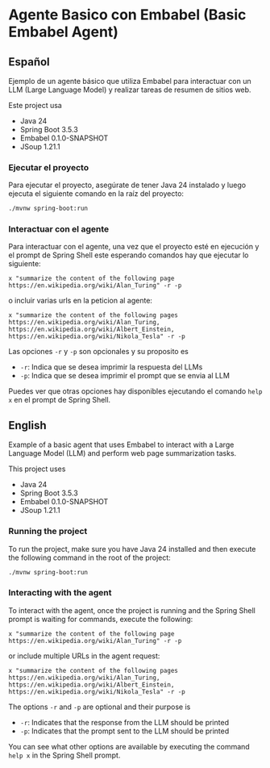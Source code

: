 # Agente Basico con Embabel (Basic Embabel Agent)

## Español

Ejemplo de un agente básico que utiliza Embabel para interactuar con un LLM (Large Language Model) y realizar tareas de resumen de sitios web.

Este project usa
- Java 24
- Spring Boot 3.5.3
- Embabel 0.1.0-SNAPSHOT
- JSoup 1.21.1

### Ejecutar el proyecto

Para ejecutar el proyecto, asegúrate de tener Java 24 instalado y luego ejecuta el siguiente comando en la raíz del proyecto:

```bash
./mvnw spring-boot:run
```

### Interactuar con el agente

Para interactuar con el agente, una vez que el proyecto esté en ejecución y el prompt de Spring Shell este esperando comandos hay que ejecutar lo siguiente:

```
x "summarize the content of the following page https://en.wikipedia.org/wiki/Alan_Turing" -r -p
```

o incluir varias urls en la peticion al agente:

```
x "summarize the content of the following pages https://en.wikipedia.org/wiki/Alan_Turing, https://en.wikipedia.org/wiki/Albert_Einstein, https://en.wikipedia.org/wiki/Nikola_Tesla" -r -p
```

Las opciones `-r` y `-p` son opcionales y su proposito es 
- `-r`: Indica que se desea imprimir la respuesta del LLMs 
- `-p`: Indica que se desea imprimir el prompt que se envia al LLM

Puedes ver que otras opciones hay disponibles ejecutando el comando `help x` en el prompt de Spring Shell.


## English

Example of a basic agent that uses Embabel to interact with a Large Language Model (LLM) and perform web page summarization tasks.

This project uses
- Java 24
- Spring Boot 3.5.3
- Embabel 0.1.0-SNAPSHOT
- JSoup 1.21.1

### Running the project

To run the project, make sure you have Java 24 installed and then execute the following command in the root of the project:

```bash
./mvnw spring-boot:run
```

### Interacting with the agent

To interact with the agent, once the project is running and the Spring Shell prompt is waiting for commands, execute the following:

```
x "summarize the content of the following page https://en.wikipedia.org/wiki/Alan_Turing" -r -p
```

or include multiple URLs in the agent request:

```
x "summarize the content of the following pages https://en.wikipedia.org/wiki/Alan_Turing, https://en.wikipedia.org/wiki/Albert_Einstein, https://en.wikipedia.org/wiki/Nikola_Tesla" -r -p
```

The options `-r` and `-p` are optional and their purpose is
- `-r`: Indicates that the response from the LLM should be printed
- `-p`: Indicates that the prompt sent to the LLM should be printed

You can see what other options are available by executing the command `help x` in the Spring Shell prompt.




